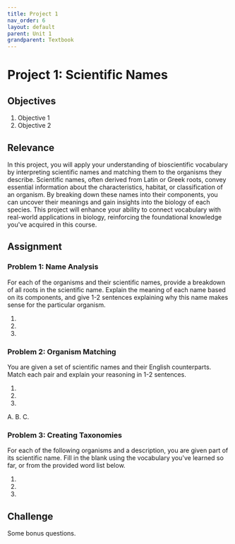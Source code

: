 ```yaml
---
title: Project 1
nav_order: 6
layout: default
parent: Unit 1
grandparent: Textbook
---
```


# Project 1: Scientific Names

## Objectives

1. Objective 1
2. Objective 2

## Relevance

In this project, you will apply your understanding of bioscientific vocabulary by interpreting scientific names and matching them to the organisms they describe. Scientific names, often derived from Latin or Greek roots, convey essential information about the characteristics, habitat, or classification of an organism. By breaking down these names into their components, you can uncover their meanings and gain insights into the biology of each species. This project will enhance your ability to connect vocabulary with real-world applications in biology, reinforcing the foundational knowledge you've acquired in this course.

## Assignment

### Problem 1: Name Analysis

For each of the organisms and their scientific names, provide a breakdown of all roots in the scientific name. Explain the meaning of each name based on its components, and give 1-2 sentences explaining why this name makes sense for the particular organism.

1.
2.
3.

### Problem 2: Organism Matching

You are given a set of scientific names and their English counterparts. Match each pair and explain your reasoning in 1-2 sentences.

1.
2.
3.

A.
B.
C.

### Problem 3: Creating Taxonomies

For each of the following organisms and a description, you are given part of its scientific name. Fill in the blank using the vocabulary you've learned so far, or from the provided word list below.

1.
2.
3.

## Challenge

Some bonus questions.
